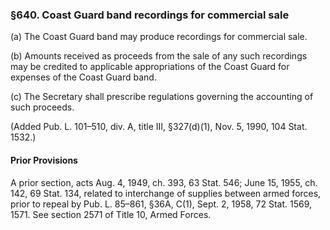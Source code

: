 ### §640. Coast Guard band recordings for commercial sale ###

(a) The Coast Guard band may produce recordings for commercial sale.

(b) Amounts received as proceeds from the sale of any such recordings may be credited to applicable appropriations of the Coast Guard for expenses of the Coast Guard band.

(c) The Secretary shall prescribe regulations governing the accounting of such proceeds.

(Added Pub. L. 101–510, div. A, title III, §327(d)(1), Nov. 5, 1990, 104 Stat. 1532.)

#### Prior Provisions ####

A prior section, acts Aug. 4, 1949, ch. 393, 63 Stat. 546; June 15, 1955, ch. 142, 69 Stat. 134, related to interchange of supplies between armed forces, prior to repeal by Pub. L. 85–861, §36A, C(1), Sept. 2, 1958, 72 Stat. 1569, 1571. See section 2571 of Title 10, Armed Forces.